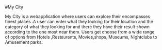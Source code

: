 #My City 


My City is a webapplication where users can explore their encompasses finest places .A user can enter  what they looking for their location and the category of what they looking for and there they have their result shown according to the one most near them.
 Users get  choose from a wide range of options from Hotels ,Restaurants, Movies,shops, Museums, Nightclubs to Amusement parks.

